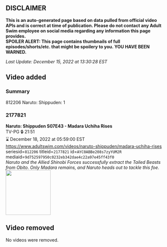 ## DISCLAIMER
**This is an auto-generated page based on data pulled from official video APIs and is correct at time of publication. Please do not contact any Adult Swim employee on social media regarding any information this page provides.**  
**SPOILER ALERT: This page contains thumbnails of full episodes/shorts/etc. that might be spoilery to you. YOU HAVE BEEN WARNED.**  

_Last Update: December 15, 2022 at 13:30:28 EST_
## Video added
### Summary
812206 Naruto: Shippuden: 1  
### 2177821
**Naruto: Shippuden S07E43 - Madara Uchiha Rises**  
TV-PG 🔒 21:51  
⌛ December 18, 2022 at 05:59:00 EST  
https://www.adultswim.com/videos/naruto-shippuden/madara-uchiha-rises  
seriesid=`812206` titleid=`2177821` id=`AYC0ABBe208s7zyYUM2R` mediaid=`9d752597950c0232eb342dae4c22a97e45ff43f0`  
_Naruto and the Allied Shinobi Forces successfully extract the Tailed Beasts from Obito. Only Madara remains, and Naruto heads out to tackle this foe._  
<a href="https://media.cdn.adultswim.com/uploads/20220511/thumbnails/2_225111242103-NarutoShippuden_391_MadaraUchihaRises.png"><img src="https://media.cdn.adultswim.com/uploads/20220511/thumbnails/2_225111242103-NarutoShippuden_391_MadaraUchihaRises.png" height="144px" /></a>
## Video removed
No videos were removed.  
